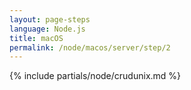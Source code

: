 ```yaml
---
layout: page-steps
language: Node.js
title: macOS
permalink: /node/macos/server/step/2
---
```


{% include partials/node/crudunix.md %}
